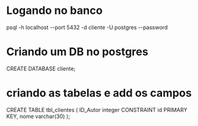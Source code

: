 # Logando no banco
psql -h localhost --port 5432 -d cliente -U postgres --password

# Criando um DB no postgres
CREATE DATABASE cliente;

# criando as tabelas e add os campos
CREATE TABLE tbl_clientes ( ID_Autor integer CONSTRAINT id PRIMARY KEY, nome varchar(30) );



